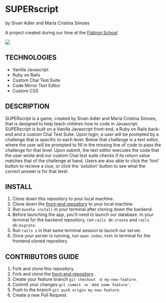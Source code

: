 # SUPERscript
by Sivan Adler and Maria Cristina Simoes


A project created during our time at the [Flatiron School](https://flatironschool.com/)

![](https://media.giphy.com/media/g04AH1QpwcCEOTnaNw/giphy.gif)

## TECHNOLOGIES
- Vanilla Javascript
- Ruby on Rails
- Custom Chai Test Suite
- Code Mirror Text Editor
- Custom CSS

## DESCRIPTION
SUPERscript is a game, created by Sivan Adler and Maria Cristina Simoes, that is designed to help teach children how to code in Javascript. SUPERscript is built on a Vanilla Javascript front-end, a Ruby on Rails back-end and a custom Chai Test Suite. Upon login, a user will be prompted by a challenge that is specific to each level. Below that challenge is a text editor, where the user will be prompted to fill in the missing line of code to pass the challenge for that level. Upon submit, the text editor executes the code that the user wrote and our custom Chai test suite checks if its return value matches that of the challenge at hand. Users are also able to click the 'hint' button to recieve a clue, or click the 'solution' button to see what the correct answer is for that level. 


## INSTALL
1. Clone down this repository to your local machine. 
2. Clone down the [front-end repository](https://github.com/MCSimoes18/kidCoder_frontEnd) to your local machine.
3. Run ```bundle install``` in your terminal after cloning down the backend. 
4. Before launching the app, you'll need to launch our database. In your terminal for the backend repository, run ```rails db:create``` and ```rails db:migrate```.
5. Run ```rails s``` in that same terminal session to launch our server.
6. Once your server is running, run ```open index.html``` in terminal for the frontend cloned repository.


## CONTRIBUTORS GUIDE
1. Fork and clone this repository.
2. Fork and clone the [front-end repository](https://github.com/MCSimoes18/kidCoder_frontEnd) .
3. Create your feature branch ```git checkout -b my-new-feature```.
4. Commit your changes ```git commit -m 'Add some feature'```.
5. Push to the branch ```git push origin my-new-feature```.
6. Create a new Pull Request.
